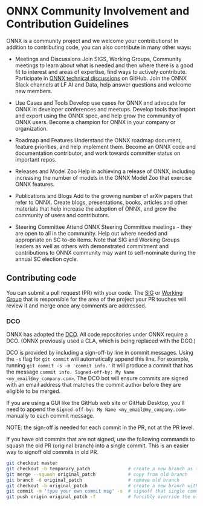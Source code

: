 <!--- SPDX-License-Identifier: Apache-2.0 -->

# ONNX Community Involvement and Contribution Guidelines

ONNX is a community project and we welcome your contributions! In addition to contributing code, you can also contribute in many other ways:

* Meetings and Discussions
Join SIGS, Working Groups, Community meetings to learn about what is needed and then where there is a good fit to interest and areas of expertise, find ways to actively contribute.  Participate in [ONNX technical discussions](https://github.com/onnx/onnx/discussions) on GitHub.  Join the ONNX Slack channels at LF AI and Data, help answer questions and welcome new members.

* Use Cases and Tools
Develop use cases for ONNX and advocate for ONNX in developer conferences and meetups.  Develop tools that import and export using the ONNX spec, and help grow the community of ONNX users.  Become a champion for ONNX in your company or organization.

* Roadmap and Features
Understand the ONNX roadmap document, feature priorities, and help implement them.  Become an ONNX code and documentation contributor, and work towards committer status on important repos.

* Releases and Model Zoo
Help in achieving a release of ONNX, including increasing the number of models in the ONNX Model Zoo that exercise ONNX features.

* Publications and Blogs
Add to the growing number of arXiv papers that refer to ONNX.  Create blogs, presentations, books, articles and other materials that help increase the adoption of ONNX, and grow the community of users and contributors.

* Steering Committee
Attend ONNX Steering Committee meetings - they are open to all in the community. Help out where needed and appropriate on SC to-do items. Note that SIG and Working Groups leaders as well as others with demonstrated commitment and contributions to ONNX community may want to self-nominate during the annual SC election cycle.

## Contributing code

You can submit a pull request (PR) with your code. The [SIG](https://github.com/onnx/onnx/blob/master/community/sigs.md) or [Working Group](https://github.com/onnx/onnx/blob/master/community/working-groups.md) that is responsible for the area of the project your PR touches will review it and merge once any comments are addressed.

### DCO
ONNX has adopted the [DCO](https://en.wikipedia.org/wiki/Developer_Certificate_of_Origin). All code repositories under ONNX require a DCO. (ONNX previously used a CLA, which is being replaced with the DCO.)

DCO is provided by including a sign-off-by line in commit messages. Using the `-s` flag for `git commit` will automatically append this line. For example, running `git commit -s -m 'commit info.'` it will produce a commit that has the message `commit info. Signed-off-by: My Name <my_email@my_company.com>`. The DCO bot will ensure commits are signed with an email address that matches the commit author before they are eligible to be merged.

If you are using a GUI like the GitHub web site or GitHub Desktop, you'll need to append the `Signed-off-by: My Name <my_email@my_company.com>` manually to each commit message.

NOTE: the sign-off is needed for each commit in the PR, not at the PR level.

If you have old commits that are not signed, use the following commands to squash the old PR (original branch) into a single commit. This is an easier way to signoff old commits in old PR.

```bash
git checkout master
git checkout -b temporary_patch              # create a new branch as temporary
git merge --squash original_patch            # copy from old branch
git branch -d original_patch                 # remove old branch
git checkout -b original_patch               # create a new branch with the same name (override)
git commit -m 'type your own commit msg' -s  # signoff that single commit
git push origin original_patch -f            # forcibly override the old branch`
```
